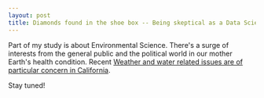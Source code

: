 ```yaml
---
layout: post
title: Diamonds found in the shoe box -- Being skeptical as a Data Scientist
---
```


Part of my study is about Environmental Science. There's a surge of interests from the general public and the political world in our mother Earth's health condition. Recent [Weather and water related issues are of particular concern in California](http://www.latimes.com/local/lanow/la-me-ln-central-valley-flood-control-20170504-story.html).

Stay tuned!
